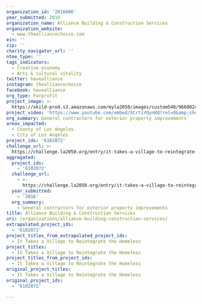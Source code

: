 ```yaml
---
organization_id: '2016006'
year_submitted: 2016
organization_name: Alliance Building & Construction Services
organization_website:
  - www.thealliancechoice.com
ein: ''
zip: ''
charity_navigator_url: ''
ntee_type: ''
tags_indicators:
  - Creative economy
  - Arts & cultural vitality
twitter: havealliance
instagram: thealliancechoice
facebook: havealliance
org_type: Forprofit
project_image: >-
  https://skild-prod.s3.amazonaws.com/myla2050/images/custom540/9660024355741-team90.jpg
project_video: 'https://www.youtube.com/embed/XCrtiYQynKQ?rel=0&amp;showinfo=0'
org_summary: General contractors for exterior property improvements
areas_impacted:
  - County of Los Angeles
  - City of Los Angeles
project_ids: '6102072'
challenge_url: >-
  https://challenge.la2050.org/entry/it-takes-a-village-to-reintegrate-the-homeless
aggregated:
  project_ids:
    - '6102072'
  challenge_url:
    - >-
      https://challenge.la2050.org/entry/it-takes-a-village-to-reintegrate-the-homeless
  year_submitted:
    - '2016'
  org_summary:
    - General contractors for exterior property improvements
title: Alliance Building & Construction Services
uri: /organizations/alliance-building-construction-services/
extrapolated_project_ids:
  - '6102072'
project_titles_from_extrapolated_project_ids:
  - It Takes a Village to Reintegrate the Homeless
project_titles:
  - It Takes a Village to Reintegrate the Homeless
project_titles_from_project_ids:
  - It Takes a Village to Reintegrate the Homeless
original_project_titles:
  - It Takes a Village to Reintegrate the Homeless
original_project_ids:
  - '6102072'

---
```

